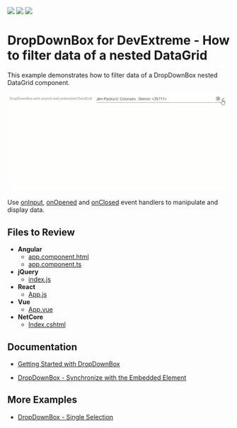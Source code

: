 <!-- default badges list -->
![](https://img.shields.io/endpoint?url=https://codecentral.devexpress.com/api/v1/VersionRange/128584234/19.2.3%2B)
[![](https://img.shields.io/badge/Open_in_DevExpress_Support_Center-FF7200?style=flat-square&logo=DevExpress&logoColor=white)](https://supportcenter.devexpress.com/ticket/details/T519278)
[![](https://img.shields.io/badge/📖_How_to_use_DevExpress_Examples-e9f6fc?style=flat-square)](https://docs.devexpress.com/GeneralInformation/403183)
<!-- default badges end -->
# DropDownBox for DevExtreme - How to filter data of a nested DataGrid

This example demonstrates how to filter data of a DropDownBox nested DataGrid component.

![DropDownBox filtering](./dropdownbox-filtering.gif)

Use [onInput](https://js.devexpress.com/Documentation/ApiReference/UI_Components/dxDropDownBox/Configuration/#onInput), [onOpened](https://js.devexpress.com/Documentation/ApiReference/UI_Components/dxDropDownBox/Configuration/#onOpened) and [onClosed](https://js.devexpress.com/Documentation/ApiReference/UI_Components/dxDropDownBox/Configuration/#onClosed) event handlers to manipulate and display data.

## Files to Review

- **Angular**
    - [app.component.html](Angular/src/app/app.component.html)
    - [app.component.ts](Angular/src/app/app.component.ts)
- **jQuery**
    - [index.js](jQuery/src/index.js)
- **React**
    - [App.js](React/src/App.js)
- **Vue**
    - [App.vue](Vue/src/App.vue)
- **NetCore**
    - [Index.cshtml](ASP.Net%20Core/ASP.Net%20Core/Views/Home/Index.cshtml)

## Documentation

- [Getting Started with DropDownBox](https://js.devexpress.com/Documentation/Guide/UI_Components/DropDownBox/Getting_Started_with_DropDownBox/)

- [DropDownBox - Synchronize with the Embedded Element](https://js.devexpress.com/Documentation/Guide/UI_Components/DropDownBox/Synchronize_with_the_Embedded_Element/)

## More Examples

- [DropDownBox - Single Selection](https://js.devexpress.com/Demos/WidgetsGallery/Demo/DropDownBox/SingleSelection)


